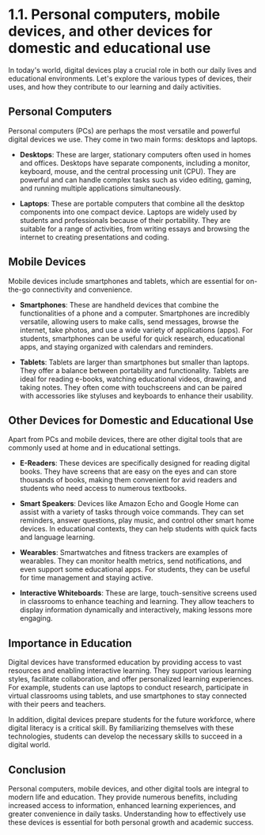 # 1.1. Personal computers, mobile devices, and other devices for domestic and educational use

In today's world, digital devices play a crucial role in both our daily lives and educational environments. Let's explore the various types of devices, their uses, and how they contribute to our learning and daily activities.

## Personal Computers

Personal computers (PCs) are perhaps the most versatile and powerful digital devices we use. They come in two main forms: desktops and laptops.

- **Desktops**: These are larger, stationary computers often used in homes and offices. Desktops have separate components, including a monitor, keyboard, mouse, and the central processing unit (CPU). They are powerful and can handle complex tasks such as video editing, gaming, and running multiple applications simultaneously.
  
- **Laptops**: These are portable computers that combine all the desktop components into one compact device. Laptops are widely used by students and professionals because of their portability. They are suitable for a range of activities, from writing essays and browsing the internet to creating presentations and coding.

## Mobile Devices

Mobile devices include smartphones and tablets, which are essential for on-the-go connectivity and convenience.

- **Smartphones**: These are handheld devices that combine the functionalities of a phone and a computer. Smartphones are incredibly versatile, allowing users to make calls, send messages, browse the internet, take photos, and use a wide variety of applications (apps). For students, smartphones can be useful for quick research, educational apps, and staying organized with calendars and reminders.
  
- **Tablets**: Tablets are larger than smartphones but smaller than laptops. They offer a balance between portability and functionality. Tablets are ideal for reading e-books, watching educational videos, drawing, and taking notes. They often come with touchscreens and can be paired with accessories like styluses and keyboards to enhance their usability.

## Other Devices for Domestic and Educational Use

Apart from PCs and mobile devices, there are other digital tools that are commonly used at home and in educational settings.

- **E-Readers**: These devices are specifically designed for reading digital books. They have screens that are easy on the eyes and can store thousands of books, making them convenient for avid readers and students who need access to numerous textbooks.
  
- **Smart Speakers**: Devices like Amazon Echo and Google Home can assist with a variety of tasks through voice commands. They can set reminders, answer questions, play music, and control other smart home devices. In educational contexts, they can help students with quick facts and language learning.
  
- **Wearables**: Smartwatches and fitness trackers are examples of wearables. They can monitor health metrics, send notifications, and even support some educational apps. For students, they can be useful for time management and staying active.

- **Interactive Whiteboards**: These are large, touch-sensitive screens used in classrooms to enhance teaching and learning. They allow teachers to display information dynamically and interactively, making lessons more engaging.

## Importance in Education

Digital devices have transformed education by providing access to vast resources and enabling interactive learning. They support various learning styles, facilitate collaboration, and offer personalized learning experiences. For example, students can use laptops to conduct research, participate in virtual classrooms using tablets, and use smartphones to stay connected with their peers and teachers.

In addition, digital devices prepare students for the future workforce, where digital literacy is a critical skill. By familiarizing themselves with these technologies, students can develop the necessary skills to succeed in a digital world.

## Conclusion

Personal computers, mobile devices, and other digital tools are integral to modern life and education. They provide numerous benefits, including increased access to information, enhanced learning experiences, and greater convenience in daily tasks. Understanding how to effectively use these devices is essential for both personal growth and academic success.